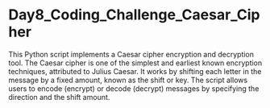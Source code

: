 # Day8_Coding_Challenge_Caesar_Cipher
This Python script implements a Caesar cipher encryption and decryption tool. The Caesar cipher is one of the simplest and earliest known encryption techniques, attributed to Julius Caesar. It works by shifting each letter in the message by a fixed amount, known as the shift or key. The script allows users to encode (encrypt) or decode (decrypt) messages by specifying the direction and the shift amount.
